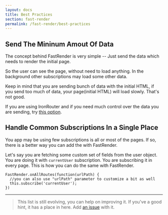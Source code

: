 ```yaml
---
layout: docs
title: Best Practices
section: fast-render
permalink: /fast-render/best-practices
---
```


## Send The Mininum Amout Of Data

The concept behind FastRender is very simple -- Just send the data which needs to render the initial page.

So the user can see the page, without need to load anything. In the background other subscriptions may load some other data.

Keep in mind that you are sending bunch of data with the initial HTML, if you send too much of data, your page(initial HTML) will load slowly. That's not good.

If you are using IronRouter and if you need much control over the data you are sending, try [this option](/iron-router-support/#option_3_using_fastrender_with_much_control).

## Handle Common Subscriptions In a Single Place

You app may be using few subscriptions is all or most of the pages. If so, there is a better way you can add the with FastRender. 

Let's say you are fetching some custom set of fields from the user object. You are doing it with `currentUser` subscription. You are subscribing it in every page. This is how you can do the same with FastRender.

    FastRender.onAllRoutes(function(urlPath) {
      //you can also use "urlPath" parameter to customize a bit as well 
      this.subscribe('currentUser');
    })

---

> This list is still evolving, you can help on improving it. If you've a good hint, it has a place in here. Add [an issue](https://github.com/arunoda/meteor-fast-render/issues) with it.